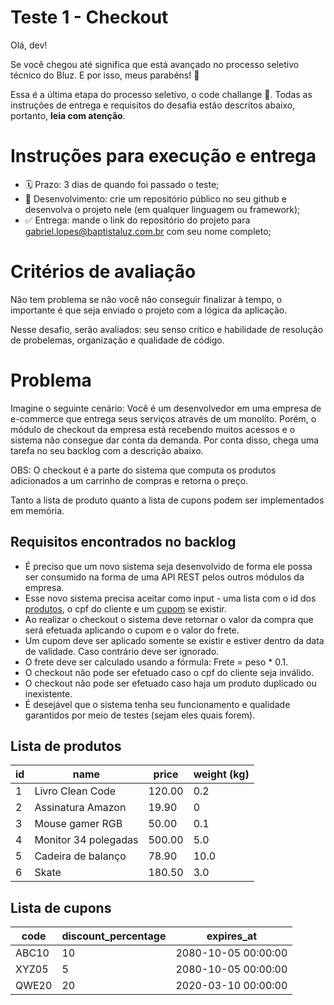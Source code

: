 # Teste 1 - Checkout

Olá, dev! 

Se você chegou até significa que está avançado no processo seletivo técnico do Bluz. E por isso, meus parabéns! 🥳

Essa é a última etapa do processo seletivo, o code challange 🥋. Todas as instruções de entrega e requisitos do desafia estão descritos abaixo, portanto, **leia com atenção**.

# Instruções para execução e entrega

- 🗓️ Prazo: 3 dias de quando foi passado o teste;
- 📄 Desenvolvimento: crie um repositório público no seu github e desenvolva o projeto nele (em qualquer linguagem ou framework);
- ✅ Entrega: mande o link do repositório do projeto para gabriel.lopes@baptistaluz.com.br com seu nome completo;

# Critérios de avaliação 

Não tem problema se não você não conseguir finalizar à tempo, o importante é que seja enviado o projeto com a lógica da aplicação.

Nesse desafio, serão avaliados: seu senso crítico e habilidade de resolução de probelemas, organização e qualidade de código.

# Problema

Imagine o seguinte cenário: Você é um desenvolvedor em uma empresa de e-commerce que entrega seus serviços através de um monolíto. Porém, o módulo de checkout da empresa está recebendo muitos acessos e o sistema não consegue dar conta da demanda. Por conta disso, chega uma tarefa no seu backlog com a descrição abaixo.

OBS: O checkout é a parte do sistema que computa os produtos adicionados a um carrinho de compras e retorna o preço.

Tanto a lista de produto quanto a lista de cupons podem ser implementados em memória.

## Requisitos encontrados no backlog

- É preciso que um novo sistema seja desenvolvido de forma ele possa ser consumido na forma de uma API REST pelos outros módulos da empresa.
- Esse novo sistema precisa aceitar como input - uma lista com o id dos [produtos](#produtos), o cpf do cliente e um [cupom](#cupom) se existir.
- Ao realizar o checkout o sistema deve retornar o valor da compra que será efetuada aplicando o cupom e o valor do frete.
- Um cupom deve ser aplicado somente se existir e estiver dentro da data de validade. Caso contrário deve ser ignorado.
- O frete deve ser calculado usando a fórmula: Frete = peso * 0.1.
- O checkout não pode ser efetuado caso o cpf do cliente seja inválido.
- O checkout não pode ser efetuado caso haja um produto duplicado ou inexistente.
- É desejável que o sistema tenha seu funcionamento e qualidade garantidos por meio de testes (sejam eles quais forem).

## Lista de <a name="produtos">produtos</a>

| id | name | price | weight (kg)
| ---| --- | --- | --- |
| 1  | Livro Clean Code | 120.00 | 0.2
| 2  | Assinatura Amazon | 19.90 | 0
| 3  | Mouse gamer RGB | 50.00 | 0.1
| 4  | Monitor 34 polegadas | 500.00 | 5.0
| 5  | Cadeira de balanço | 78.90 | 10.0
| 6  | Skate | 180.50 | 3.0


## Lista de <a name="cupom">cupons</a>

| code | discount_percentage | expires_at |
| ---| --- | --- |
| ABC10 | 10 | 2080-10-05 00:00:00
| XYZ05 | 5 | 2080-10-05 00:00:00
| QWE20 | 20 | 2020-03-10 00:00:00

